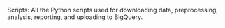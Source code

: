 Scripts: All the Python scripts used for downloading data, preprocessing, analysis, reporting, and uploading to BigQuery.
